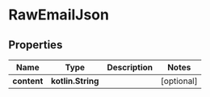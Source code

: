
# RawEmailJson

## Properties
Name | Type | Description | Notes
------------ | ------------- | ------------- | -------------
**content** | **kotlin.String** |  |  [optional]



